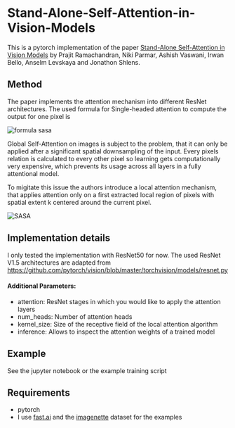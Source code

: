 # Stand-Alone-Self-Attention-in-Vision-Models
This is a pytorch implementation of the paper [Stand-Alone Self-Attention in Vision Models](https://arxiv.org/abs/1906.05909 "Stand-Alone Self-Attention in Vision Models")  by Prajit Ramachandran, Niki Parmar, Ashish Vaswani, Irwan Bello, Anselm Levskaya and Jonathon Shlens.

## Method
The paper implements the attention mechanism into different ResNet architectures. The used formula for Single-headed attention to compute the output for one pixel is

![formula sasa](https://user-images.githubusercontent.com/19909320/119891117-ec644480-bf38-11eb-84c0-6e65b4104573.png)

Global Self-Attention on images is subject to the problem, that it can only be applied after a significant
spatial downsampling of the input. Every pixels relation is calculated to every other pixel so learning gets computationally very expensive, which prevents its usage across all layers in a fully attentional model.

To migitate this issue the authors introduce a local attention mechanism, that applies attention only on a first extracted local region of pixels with spatial extent k centered around the current pixel.

![SASA](https://user-images.githubusercontent.com/19909320/119891131-f128f880-bf38-11eb-95e7-8c66a705f8e1.png)


## Implementation details
I only tested the implementation with ResNet50 for now. The used ResNet V1.5 architectures are adapted from https://github.com/pytorch/vision/blob/master/torchvision/models/resnet.py

#### Additional Parameters:
- attention: ResNet stages in which you would like to apply the attention layers
- num_heads: Number of attention heads
- kernel_size: Size of the receptive field of the local attention algorithm
- inference: Allows to inspect the attention weights of a trained model

## Example
See the jupyter notebook or the example training script

## Requirements
- pytorch
- I use [fast.ai](https://www.fast.ai/) and the [imagenette](https://github.com/fastai/imagenette) dataset for the examples